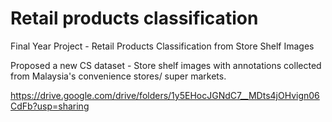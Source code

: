 # Retail products classification
Final Year Project - Retail Products Classification from Store Shelf Images

Proposed a new CS dataset - Store shelf images with annotations collected from Malaysia's convenience stores/ super markets.

https://drive.google.com/drive/folders/1y5EHocJGNdC7__MDts4jOHvign06CdFb?usp=sharing
